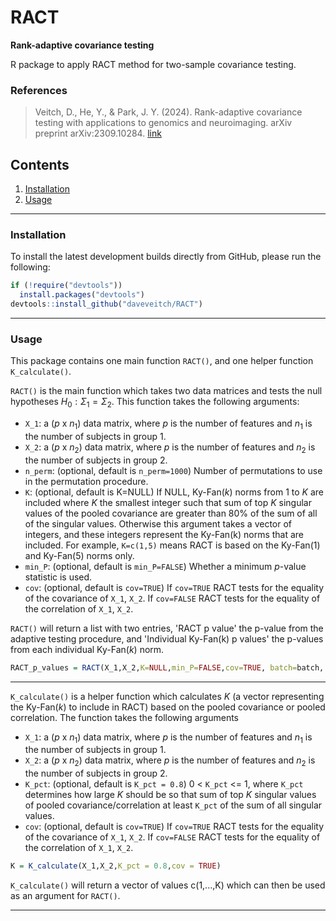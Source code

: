 # RACT
 
**Rank-adaptive covariance testing**

R package to apply RACT method for two-sample covariance testing.

### References ### 

> Veitch, D., He, Y., & Park, J. Y. (2024). Rank-adaptive covariance testing with applications to genomics and neuroimaging. arXiv preprint arXiv:2309.10284. [link](https://arxiv.org/abs/2309.10284)

## Contents

1. [Installation](#id-installation)
2. [Usage](#id-usage)

<div id='id-installation'/>

---

### Installation
To install the latest development builds directly from GitHub, please run the following:

```R
if (!require("devtools"))
  install.packages("devtools")
devtools::install_github("daveveitch/RACT")
```

<div id='id-usage'/>

---

### Usage

This package contains one main function `RACT()`, and one helper function `K_calculate()`.

`RACT()` is the main function which takes two data matrices and tests the null hypotheses $H_0: \Sigma_1 = \Sigma_2$. This function takes the following arguments:

* `X_1`: a ($p$ x $n_1$) data matrix, where $p$ is the number of features and $n_1$ is the number of subjects in group 1.
* `X_2`: a ($p$ x $n_2$) data matrix, where $p$ is the number of features and $n_2$ is the number of subjects in group 2.
* `n_perm`: (optional, default is `n_perm=1000`) Number of permutations to use in the permutation procedure.
* `K`: (optional, default is K=NULL) If NULL, Ky-Fan($k$) norms from 1 to $K$ are included where $K$ the smallest integer such that sum of top $K$ singular values of the pooled covariance are greater than 80% of the sum of all of the singular values. Otherwise this argument takes a vector of integers, and these integers represent the Ky-Fan(k) norms that are included. For example, `K=c(1,5)` means RACT is based on the Ky-Fan(1) and Ky-Fan(5) norms only.
* `min_P`: (optional, default is `min_P=FALSE`) Whether a minimum $p$-value statistic is used.
* `cov`: (optional, default is `cov=TRUE`) If `cov=TRUE` RACT tests for the equality of the covariance of `X_1`, `X_2`. If `cov=FALSE` RACT tests for the equality of the correlation of `X_1`, `X_2`.

`RACT()` will return a list with two entries, 'RACT p value' the p-value from the adaptive testing procedure, and 'Individual Ky-Fan(k) p values' the p-values from each individual Ky-Fan($k$) norm.

```R
RACT_p_values = RACT(X_1,X_2,K=NULL,min_P=FALSE,cov=TRUE, batch=batch, mod=mod, distMat=distMat)
``` 

---

`K_calculate()` is a helper function which calculates $K$ (a vector representing the Ky-Fan($k$) to include in RACT) based on the pooled covariance or pooled correlation. The function takes the following arguments

* `X_1`: a ($p$ x $n_1$) data matrix, where $p$ is the number of features and $n_1$ is the number of subjects in group 1.
* `X_2`: a ($p$ x $n_2$) data matrix, where $p$ is the number of features and $n_2$ is the number of subjects in group 2.
* `K_pct`: (optional, default is `K_pct = 0.8`) 0 < `K_pct` <= 1, where `K_pct` determines how large $K$ should be so that sum of top $K$ singular values of pooled covariance/correlation at least `K_pct` of the sum of all singular values.
* `cov`: (optional, default is `cov=TRUE`) If `cov=TRUE` RACT tests for the equality of the covariance of `X_1`, `X_2`. If `cov=FALSE` RACT tests for the equality of the correlation of `X_1`, `X_2`.

```R
K = K_calculate(X_1,X_2,K_pct = 0.8,cov = TRUE)
``` 

`K_calculate()` will return a vector of values c(1,...,K) which can then be used as an argument for `RACT()`.

---

